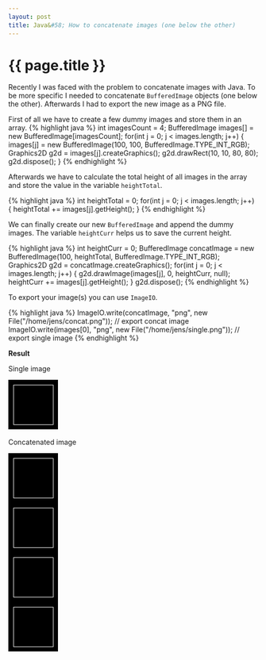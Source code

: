 ```yaml
---
layout: post
title: Java&#58; How to concatenate images (one below the other)
---
```


{{ page.title }}
================
Recently I was faced with the problem to concatenate images with Java. To be
more specific I needed to concatenate `BufferedImage` objects (one below the
other). Afterwards I had to export the new image as a PNG file.

First of all we have to create a few dummy images and store them in an array.
{% highlight java %}
        int imagesCount = 4;
        BufferedImage images[] = new BufferedImage[imagesCount];
        for(int j = 0; j < images.length; j++) {
            images[j] = new BufferedImage(100, 100, BufferedImage.TYPE_INT_RGB);
            Graphics2D g2d = images[j].createGraphics();
            g2d.drawRect(10, 10, 80, 80);
            g2d.dispose();
        } 
{% endhighlight %}

Afterwards we have to calculate the total height of all images in the array
and store the value in the variable `heightTotal`.

{% highlight java %}
        int heightTotal = 0;
        for(int j = 0; j < images.length; j++) {
            heightTotal += images[j].getHeight();
        }
{% endhighlight %}

We can finally create our new `BufferedImage` and append the dummy images. The
variable `heightCurr` helps us to save the current height.

{% highlight java %}
        int heightCurr = 0;
        BufferedImage concatImage = new BufferedImage(100, heightTotal, BufferedImage.TYPE_INT_RGB);
        Graphics2D g2d = concatImage.createGraphics();
        for(int j = 0; j < images.length; j++) {
            g2d.drawImage(images[j], 0, heightCurr, null);
            heightCurr += images[j].getHeight();
        }
        g2d.dispose();
{% endhighlight %}

To export your image(s) you can use `ImageIO`.

{% highlight java %}
        ImageIO.write(concatImage, "png", new File("/home/jens/concat.png")); // export concat image
        ImageIO.write(images[0], "png", new File("/home/jens/single.png")); // export single image
{% endhighlight %}

**Result**

Single image

![concat image](/images/java-concat-single.png)

Concatenated image

![concat image](/images/java-concat-concat.png)
